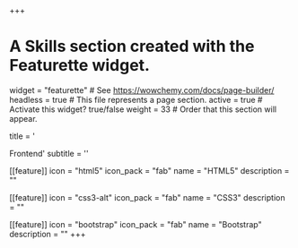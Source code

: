 +++
# A Skills section created with the Featurette widget.
widget = "featurette"  # See https://wowchemy.com/docs/page-builder/
headless = true  # This file represents a page section.
active = true  # Activate this widget? true/false
weight = 33  # Order that this section will appear.

title = '<div id="frontend" class="featurette-icon"><i class="fas fa-laptop-code"></i></div>Frontend'
subtitle = ''

[[feature]]
  icon = "html5"
  icon_pack = "fab"
  name = "HTML5"
  description = ""

[[feature]]
  icon = "css3-alt"
  icon_pack = "fab"
  name = "CSS3"
  description = ""

[[feature]]
  icon = "bootstrap"
  icon_pack = "fab"
  name = "Bootstrap"
  description = ""
+++
